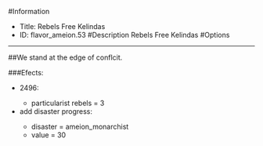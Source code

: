 #Information
 - Title: Rebels Free Kelindas
 - ID: flavor_ameion.53
#Description
Rebels Free Kelindas
#Options

___
##We stand at the edge of conflcit.

###Efects:<ul><li>2496:</li><ul><li>particularist rebels = 3</li></ul><li>add disaster progress:</li><ul><li>disaster = ameion_monarchist</li><li>value = 30</li></ul></ul>
